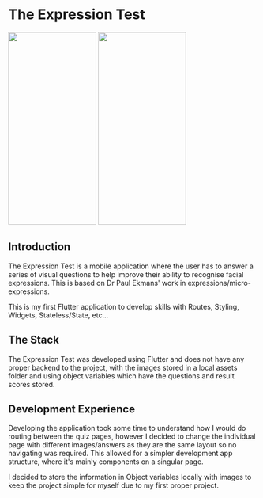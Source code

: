 # The Expression Test
<img src="https://github.com/hschuch-04/expression-test/assets/46430331/d79fd817-923a-4e15-aba8-4550a3ee512d" width="178" height="389" />
<img src="https://github.com/hschuch-04/expression-test/assets/46430331/5f8fc810-1673-4593-8e68-d4b6a465af1d" width="178" height="389" />


## Introduction
The Expression Test is a mobile application where the user has to answer a series of visual questions to help improve their ability to recognise facial expressions. This is based on Dr Paul Ekmans' work in expressions/micro-expressions. 

This is my first Flutter application to develop skills with Routes, Styling, Widgets, Stateless/State, etc...

 ## The Stack
The Expression Test was developed using Flutter and does not have any proper backend to the project, with the images stored in a local assets folder and using object variables which have the questions and result scores stored.

 ## Development Experience
Developing the application took some time to understand how I would do routing between the quiz pages, however I decided to change the individual page with different images/answers as they are the same layout so no navigating was required. This allowed for a simpler development app structure, where it's mainly components on a singular page.

I decided to store the information in Object variables locally with images to keep the project simple for myself due to my first proper project.
